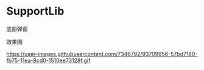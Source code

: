 # SupportLib
底部弹窗

效果图


https://user-images.githubusercontent.com/7346792/93709956-57bd7180-fb75-11ea-8cd0-1510ee73128f.gif

